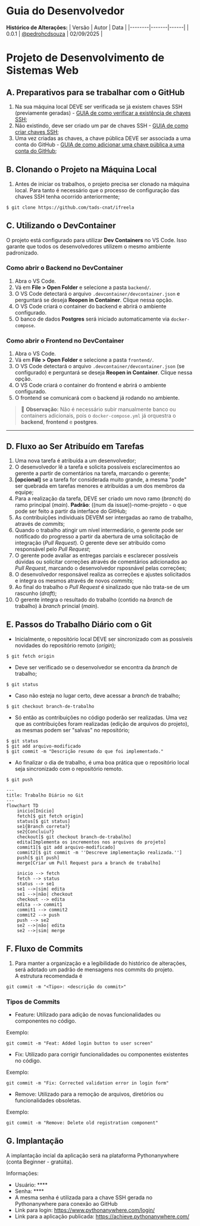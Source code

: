 # Guia do Desenvolvedor 

**Histórico de Alterações:**
| Versão | Autor | Data |
|--------|-------|------|
| 0.0.1 | [@pedrohcdsouza](https://github.com/pedrohcdsouza) | 02/09/2025 |


# Projeto de Desenvolvimento de Sistemas Web

## A. Preparativos para se trabalhar com o GitHub

1. Na sua máquina local DEVE ser verificada se já existem chaves SSH (previamente geradas) - [GUIA de como verificar a existência de chaves SSH](https://docs.github.com/pt/authentication/managing-commit-signature-verification/checking-for-existing-gpg-keys);
1. Não existindo, deve ser criado um par de chaves SSH - [GUIA de como criar chaves SSH](https://docs.github.com/pt/authentication/managing-commit-signature-verification/generating-a-new-gpg-key);
1. Uma vez criadas as chaves, a chave pública DEVE ser associada a uma conta do GitHub - [GUIA de como adicionar uma chave pública a uma conta do GitHub](https://docs.github.com/pt/authentication/managing-commit-signature-verification/adding-a-gpg-key-to-your-github-account);


## B. Clonando o Projeto na Máquina Local

1. Antes de iniciar os trabalhos, o projeto precisa ser clonado na máquina local. Para tanto é necessário que o processo de configuração das chaves SSH tenha ocorrido anteriormente;
~~~shell
$ git clone https://github.com/tads-cnat/ifreela
~~~

## C. Utilizando o DevContainer

O projeto está configurado para utilizar **Dev Containers** no VS Code. Isso garante que todos os desenvolvedores utilizem o mesmo ambiente padronizado.

### Como abrir o **Backend** no DevContainer
1. Abra o VS Code.
2. Vá em **File > Open Folder** e selecione a pasta `backend/`.
3. O VS Code detectará o arquivo `.devcontainer/devcontainer.json` e perguntará se deseja **Reopen in Container**. Clique nessa opção.
4. O VS Code criará o container do backend e abrirá o ambiente configurado.
5. O banco de dados **Postgres** será iniciado automaticamente via `docker-compose`.

### Como abrir o **Frontend** no DevContainer
1. Abra o VS Code.
2. Vá em **File > Open Folder** e selecione a pasta `frontend/`.
3. O VS Code detectará o arquivo `.devcontainer/devcontainer.json` (se configurado) e perguntará se deseja **Reopen in Container**. Clique nessa opção.
4. O VS Code criará o container do frontend e abrirá o ambiente configurado.
5. O frontend se comunicará com o backend já rodando no ambiente.

> 📌 **Observação:** Não é necessário subir manualmente banco ou containers adicionais, pois o `docker-compose.yml` já orquestra o **backend**, **frontend** e **postgres**.

---

## D. Fluxo ao Ser Atribuído em Tarefas

1. Uma nova tarefa é atribuída a um desenvolvedor;
1. O desenvolvedor lê a tarefa e solicita possíveis esclarecimentos ao gerente a partir de comentários na tarefa, marcando o gerente;
1. **[opcional]** se a tarefa for considerada muito grande, a mesma "pode" ser quebrada em tarefas menores e atribuídas a um dos membros da equipe;
1. Para a realização da tarefa, DEVE ser criado um novo ramo (*branch*) do ramo principal (*main*). **Padrão**: ((num da issue))-nome-projeto - o que pode ser feito a partir da interface do GitHub;
1. As contribuições individuais DEVEM ser intergadas ao ramo de trabalho, através de *commits*;
1. Quando o trabalho atingir um nível intermediário, o gerente pode ser notificado do progresso a partir da abertura de uma solicitação de integração (*Pull Request*). O gerente deve ser atribuído como responsável pelo *Pull Request*;
1. O gerente pode avaliar as entregas parciais e esclarecer possíveis dúvidas ou solicitar correções através de comentários adicionados ao *Pull Request*, marcando o desenvolvedor rsposnável pelas correções;
1. O desenvolvedor responsável realiza as correções e ajustes solicitados e integra os mesmos através de novos *commits*;
1. Ao final do trabalho o *Pull Request* é sinalizado que não trata-se de um rascunho (*draft*);
1. O gerente integra o resultado do trabalho (contido na *branch* de trabalho) à *branch* princial (*main*).

## E. Passos do Trabalho Diário com o Git

- Inicialmente, o repositório local DEVE ser sincronizado com as possíveis novidades do repositório remoto (*origin*);
~~~shell
$ git fetch origin
~~~
- Deve ser verificado se o desenvolvedor se encontra da *branch* de trabalho;
~~~shell
$ git status
~~~ 
- Caso não esteja no lugar certo, deve acessar a *branch* de trabalho;
~~~shell
$ git checkout branch-de-trabalho
~~~
- Só então as contribuições no código poderão ser realizadas. Uma vez que as contribuições foram realizadas (edição de arquivos do projeto), as mesmas podem ser "salvas" no repositório;
~~~shell
$ git status
$ git add arquivo-modificado
$ git commit -m "Descrição resumo do que foi implementado."
~~~
- Ao finalizar o dia de trabalho, é uma boa prática que o repositório local seja sincronizado com o repositório remoto.
~~~shell
$ git push
~~~

```mermaid
---
title: Trabalho Diário no Git
---
flowchart TD
    inicio[Início]
    fetch[$ git fetch origin]
    status[$ git status]
    se1{Branch correta?}
    se2{Concluiu?}
    checkout[$ git checkout branch-de-trabalho]
    edita[Implementa os incrementos nos arquivos do projeto]
    commit1[$ git add arquivo-modificado]
    commit2[$ git commit -m ''Descreve implementação realizada.'']
    push[$ git push]
    merge[Criar um Pull Request para a branch de trabalho]
    
    inicio --> fetch
    fetch --> status
    status --> se1
    se1 -->|sim| edita
    se1 -->|não| checkout
    checkout --> edita
    edita --> commit1
    commit1 --> commit2
    commit2 --> push
    push --> se2
    se2 -->|não| edita
    se2 -->|sim| merge
```

## F. Fluxo de Commits

1. Para manter a organização e a legibilidade do histórico de alterações, será adotado um padrão de mensagens nos commits do projeto. <br> A estrutura recomendada é
```
git commit -m "<Tipo>: <descrição do commit>"
```

### Tipos de Commits
- Feature: Utilizado para adição de novas funcionalidades ou componentes no código.

Exemplo:
```
git commit -m "Feat: Added login button to user screen"
```

- Fix: Utilizado para corrigir funcionalidades ou componentes existentes no código.

Exemplo:
```
git commit -m "Fix: Corrected validation error in login form"
```

- Remove: Utilizado para a remoção de arquivos, diretórios ou funcionalidades obsoletas.

Exemplo:
```
git commit -m "Remove: Delete old registration component"
```

## G. Implantação

A implantação incial da aplicação será na plataforma Pythonanywhere (conta Beginner - gratúita).

Informações:
- Usuário: ****
- Senha: ****
- A mesma senha é utilizada para a chave SSH gerada no Pythonanywhere para conexão ao GitHub
- Link para login: https://www.pythonanywhere.com/login/
- Link para a aplicação publicada: https://achieve.pythonanywhere.com/
